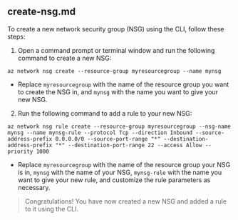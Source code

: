 ## create-nsg.md
To create a new network security group (NSG) using the CLI, follow these steps:

1. Open a command prompt or terminal window and run the following command to create a new NSG:
```
az network nsg create --resource-group myresourcegroup --name mynsg
```

* Replace `myresourcegroup` with the name of the resource group you want to create the NSG in, and `mynsg` with the name you want to give your new NSG.

2. Run the following command to add a rule to your new NSG: 
```
az network nsg rule create --resource-group myresourcegroup --nsg-name mynsg --name mynsg-rule --protocol Tcp --direction Inbound --source-address-prefix 0.0.0.0/0 --source-port-range "*" --destination-address-prefix "*" --destination-port-range 22 --access Allow --priority 1000
```
* Replace `myresourcegroup` with the name of the resource group your NSG is in, `mynsg` with the name of your NSG, `mynsg-rule` with the name you want to give your new rule, and customize the rule parameters as necessary.

> Congratulations! You have now created a new NSG and added a rule to it using the CLI.
